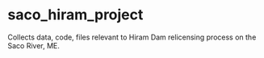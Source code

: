 # saco_hiram_project
Collects data, code, files relevant to Hiram Dam relicensing process on the Saco River, ME.
